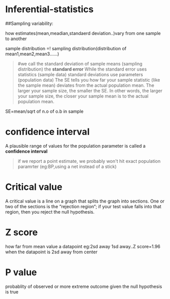# Inferential-statistics
##Sampling variability:

how estimates(mean,meadian,standaerd deviation..)vary from one sample to another

sample distribution =! sampling distribution(distribution of mean1,mean2,mean3......)


>#we call the standard deviation of sample means (sampling distribution) the **standard error**
 While the standard error uses statistics (sample data) standard deviations use parameters (population data)
 The SE tells you how far your sample statistic (like the sample mean) deviates from the actual population mean. The larger your sample size, the smaller the SE. In other words, the larger your sample size, the closer your sample mean is to the actual population mean.
 
 SE=mean/sqrt of n.o of o.b in sample
 
# confidence interval 
A plausible range of values for the population parameter is called a **confidence interval**

>if we report a point estimate, we probably won't hit exact population paramrter (eg:BP,using a net instead of a stick)
# Critical value
A critical value is a line on a graph that splits the graph into sections. One or two of the sections is the “rejection region“; if your test value falls into that region, then you reject the null hypothesis.
# Z score 
how far from mean value a datapoint eg:2sd away 1sd away..Z score=1.96 when the datapoint is 2sd away from center
# P value
probablity of observed or more extreme outcome given the null hypothesis is true
